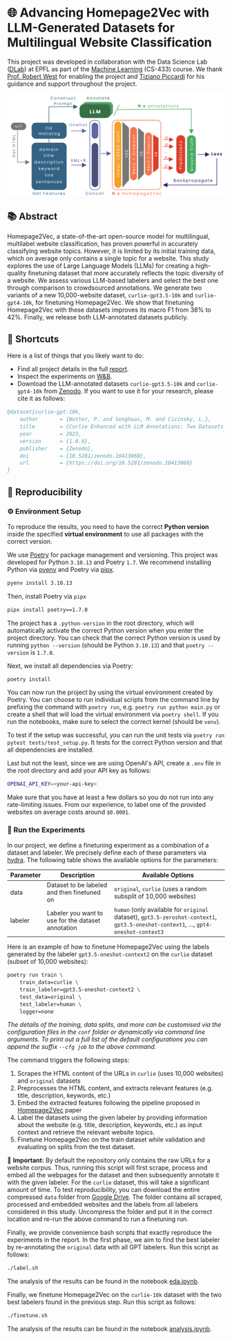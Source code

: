 # 🌐 Advancing Homepage2Vec with LLM-Generated Datasets for Multilingual Website Classification

This project was developed in collaboration with the Data Science Lab ([DLab](https://dlab.epfl.ch/)) at EPFL as part of the [Machine Learning](https://www.epfl.ch/labs/mlo/machine-learning-cs-433/) (CS-433) course. We thank [Prof. Robert West](https://people.epfl.ch/robert.west) for enabling the project and [Tiziano Piccardi](https://tizianopiccardi.github.io/) for his guidance and support throughout the project.

![Training Overview](report/figures/training-overview.png)


## 📚 Abstract

Homepage2Vec, a state-of-the-art open-source model for multilingual, multilabel website classification, has proven powerful in accurately classifying website topics. However, it is limited by its initial training data, which on average only contains a single topic for a website. This study explores the use of Large Language Models (LLMs) for creating a high-quality finetuning dataset that more accurately reflects the topic diversity of a website. We assess various LLM-based labelers and select the best one through comparison to crowdsourced annotations. We generate two variants of a new 10,000-website dataset, `curlie-gpt3.5-10k` and `curlie-gpt4-10k`, for finetuning Homepage2Vec. We show that finetuning Homepage2Vec with these datasets improves its macro F1 from 38% to 42%. Finally, we release both LLM-annotated datasets publicly.

## 🔗 Shortcuts

Here is a list of things that you likely want to do:

* Find all project details in the full [report](report.pdf).
* Inspect the experiments on [W&B](https://wandb.ai/ml-project-2-mlp/homepage2vec).
* Download the LLM-annotated datasets `curlie-gpt3.5-10k` and `curlie-gpt4-10k` from [Zenodo](https://doi.org/10.5281/zenodo.10413068). If you want to use it for your research, please cite it as follows:

```bibtex
@dataset{curlie-gpt-10k,
    author       = {Nutter, P. and Senghaas, M. and Cizinsky, L.},
    title        = {Curlie Enhanced with LLM Annotations: Two Datasets for Advancing Homepage2Vec's Multilingual Website Classification},
    year         = 2023,
    version      = {1.0.0},
    publisher    = {Zenodo},
    doi          = {10.5281/zenodo.10413068},
    url          = {https://doi.org/10.5281/zenodo.10413068}
}
```
<!-- if you wanna cite it in your work -->

## 🔁 Reproducibility

### ⚙️ Environment Setup

To reproduce the results, you need to have the correct **Python version** inside the specified **virtual environment** to use all packages with the correct version.

We use [Poetry](https://python-poetry.org/) for package management and versioning. This project was developed for Python `3.10.13` and Poetry `1.7`. We recommend installing Python via [pyenv](https://github.com/pyenv/pyenv) and Poetry via [pipx](https://pypa.github.io/pipx/).

```bash
pyenv install 3.10.13
```

Then, install Poetry via `pipx`

```bash
pipx install poetry==1.7.0
```

The project has a `.python-version` in the root directory, which will automatically activate the correct Python version when you enter the project directory. You can check that the correct Python version is used by running `python --version` (should be Python `3.10.13`) and that `poetry --version` is `1.7.0`.

Next, we install all dependencies via Poetry:

```bash
poetry install
```

You can now run the project by using the virtual environment created by Poetry. You can choose to run individual scripts from the command line by prefixing the command with `poetry run`, e.g. `poetry run python main.py` or create a shell that will load the virtual environment via `poetry shell`. If you run the notebooks, make sure to select the correct kernel (should be `venv`).

To test if the setup was successful, you can run the unit tests via `poetry run pytest tests/test_setup.py`. It tests for the correct Python version and that all dependencies are installed.

Last but not the least, since we are using OpenAI's API, create a `.env` file in the root directory and add your API key as follows:

```bash
OPENAI_API_KEY=<your-api-key>
```

Make sure that you have at least a few dollars so you do not run into any rate-limiting issues. From our experience, to label one of the provided websites on average costs around `$0.0001`.

### 🧪 Run the Experiments

In our project, we define a finetuning experiment as a combination of a dataset and labeler. We precisely define each of these parameters via [hydra](https?//hydra.cc/). The following table shows the available options for the parameters:

| Parameter | Description                                        | Available Options                                                                                                                    |
| --------- | -------------------------------------------------- | ------------------------------------------------------------------------------------------------------------------------------------ |
| data      | Dataset to be labeled and then finetuned on        | `original`,  `curlie` (uses a random subsplit of 10,000 websites)                                                                    |
| labeler   | Labeler you want to use for the dataset annotation | `human` (only available for `original` dataset), `gpt3.5-zeroshot-context1`, `gpt3.5-oneshot-context1`, ..., `gpt4-oneshot-context3` |

Here is an example of how to finetune Homepage2Vec using the labels generated by the labeler `gpt3.5-oneshot-context2` on the `curlie` dataset (subset of 10,000 websites):

```bash
poetry run train \
    train_data=curlie \
    train_labeler=gpt3.5-oneshot-context2 \
    test_data=original \
    test_labeler=human \
    logger=none
```

*The details of the training, data splits, and more can be customised via the configuration files in the `conf` folder or dynamically via command line arguments. To print out a full list of the default configurations you can append the suffix `--cfg job` to the above command.*

The command triggers the following steps:

1. Scrapes the HTML content of the URLs in `curlie` (uses 10,000 websites) and `original` datasets
2. Preprocesses the HTML content, and extracts relevant features (e.g. title, description, keywords, etc.) 
3. Embed the extracted features following the pipeline proposed in [Homepage2Vec](https://arxiv.org/abs/2008.11935) paper
4. Label the datasets using the given labeler by providing information about the website (e.g. title, description, keywords, etc.) as input context and retrieve the relevant website topics.
5. Finetune Homepage2Vec on the train dataset while validation and evaluating on splits from the test dataset.


📣 **Important:** By default the repository only contains the raw URLs for a website corpus. Thus, running this script will first scrape, process and embed all the webpages for the dataset and then subsequently annotate it with the given labeler. For the `curlie` dataset, this will take a significant amount of time. To test reproducibility, you can download the entire compressed `data` folder from [Google Drive](https://drive.google.com/file/d/1ts8nDp21JrN1oqyiLihQeIWgzSs7lDp4/view?usp=sharing). The folder contains all scraped, processed and embedded websites and the labels from all labelers considered in this study. Uncompress the folder and put it in the correct location and re-run the above command to run a finetuning run.

Finally, we provide convenience bash scripts that exactly reproduce the experiments in the report. In the first phase, we aim to find the best labeler by re-annotating the `original` data with all GPT labelers. Run this script as follows:

```bash
./label.sh
```

The analysis of the results can be found in the notebook [eda.ipynb](notebooks/eda.ipynb).

Finally, we finetune Homepage2Vec on the `curlie-10k` dataset with the two best labelers found in the previous step. Run this script as follows:

```bash
./finetune.sh
```

The analysis of the results can be found in the notebook [analysis.ipynb](notebooks/analysis.ipynb).